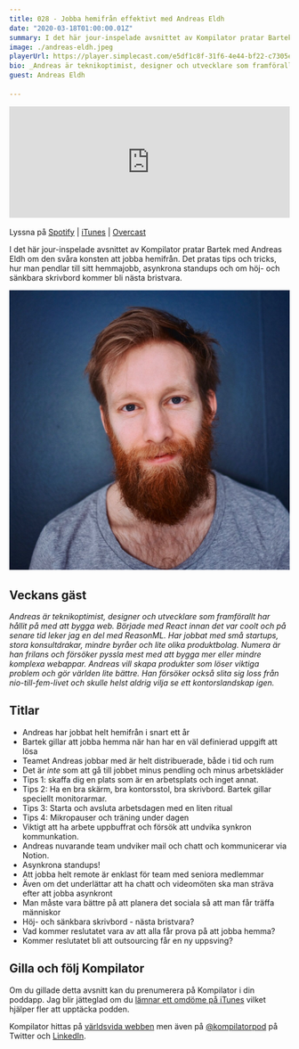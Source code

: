 ```yaml
---
title: 028 - Jobba hemifrån effektivt med Andreas Eldh
date: "2020-03-18T01:00:00.01Z"
summary: I det här jour-inspelade avsnittet av Kompilator pratar Bartek med Andreas Eldh om den svåra konsten att jobba hemifrån. Det pratas tips och tricks, hur man pendlar till sitt hemmajobb, asynkrona standups och om höj- och sänkbara skrivbord kommer bli nästa bristvara.
image: ./andreas-eldh.jpeg
playerUrl: https://player.simplecast.com/e5df1c8f-31f6-4e44-bf22-c7305ee48c17?dark=false
bio: _Andreas är teknikoptimist, designer och utvecklare som framförallt har hållit på med att bygga web. Började med React innan det var coolt och på senare tid leker jag en del med ReasonML. Har jobbat med små startups, stora konsultdrakar, mindre byråer och lite olika produktbolag. Numera är han frilans och försöker pyssla mest med att bygga mer eller mindre komplexa webappar. Andreas vill skapa produkter som löser viktiga problem och gör världen lite bättre. Han försöker också slita sig loss från nio-till-fem-livet och skulle helst aldrig vilja se ett kontorslandskap igen.
guest: Andreas Eldh

---
```


<iframe height="200px" width="100%" frameborder="no" scrolling="no" seamless src="https://player.simplecast.com/e5df1c8f-31f6-4e44-bf22-c7305ee48c17?dark=false"></iframe>

Lyssna på [Spotify](https://open.spotify.com/show/3yUXDikALYz3dDYhmKaXRs) | [iTunes](https://podcasts.apple.com/se/podcast/kompilator/id1455198510) | [Overcast](https://overcast.fm/itunes1455198510/kompilator)

I det här jour-inspelade avsnittet av Kompilator pratar Bartek med Andreas Eldh om den svåra konsten att jobba hemifrån. Det pratas tips och tricks, hur man pendlar till sitt hemmajobb, asynkrona standups och om höj- och sänkbara skrivbord kommer bli nästa bristvara.

![Bild på Andreas Eldh](./andreas-eldh.jpeg)

## Veckans gäst

_Andreas är teknikoptimist, designer och utvecklare som framförallt har hållit på med att bygga web. Började med React innan det var coolt och på senare tid leker jag en del med ReasonML. Har jobbat med små startups, stora konsultdrakar, mindre byråer och lite olika produktbolag. Numera är han frilans och försöker pyssla mest med att bygga mer eller mindre komplexa webappar. Andreas vill skapa produkter som löser viktiga problem och gör världen lite bättre. Han försöker också slita sig loss från nio-till-fem-livet och skulle helst aldrig vilja se ett kontorslandskap igen._

## Titlar

* Andreas har jobbat helt hemifrån i snart ett år
* Bartek gillar att jobba hemma när han har en väl definierad uppgift att lösa
* Teamet Andreas jobbar med är helt distribuerade, både i tid och rum
* Det är _inte_ som att gå till jobbet minus pendling och minus arbetskläder
* Tips 1: skaffa dig en plats som är en arbetsplats och inget annat.
* Tips 2: Ha en bra skärm, bra kontorsstol, bra skrivbord. Bartek gillar speciellt monitorarmar.
* Tips 3: Starta och avsluta arbetsdagen med en liten ritual
* Tips 4: Mikropauser och träning under dagen
* Viktigt att ha arbete uppbuffrat och försök att undvika synkron kommunkation.
* Andreas nuvarande team undviker mail och chatt och kommunicerar via Notion.
* Asynkrona standups!
* Att jobba helt remote är enklast för team med seniora medlemmar
* Även om det underlättar att ha chatt och videomöten ska man sträva efter att jobba asynkront
* Man måste vara bättre på att planera det sociala så att man får träffa människor
* Höj- och sänkbara skrivbord - nästa bristvara?
* Vad kommer reslutatet vara av att alla får prova på att jobba hemma?
* Kommer reslutatet bli att outsourcing får en ny uppsving?

## Gilla och följ Kompilator

Om du gillade detta avsnitt kan du prenumerera på Kompilator i din poddapp. Jag blir jätteglad om du [lämnar ett omdöme på iTunes](https://podcasts.apple.com/se/podcast/kompilator/id1455198510?mt=2) vilket hjälper fler att upptäcka podden.

Kompilator hittas på [världsvida webben](https://kompilator.se) men även på [@kompilatorpod](https://twitter.com/kompilatorpod)  på Twitter och [LinkedIn](https://www.linkedin.com/company/kompilator).